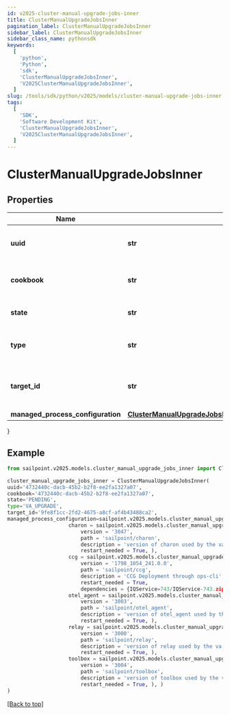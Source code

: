 ```yaml
---
id: v2025-cluster-manual-upgrade-jobs-inner
title: ClusterManualUpgradeJobsInner
pagination_label: ClusterManualUpgradeJobsInner
sidebar_label: ClusterManualUpgradeJobsInner
sidebar_class_name: pythonsdk
keywords:
  [
    'python',
    'Python',
    'sdk',
    'ClusterManualUpgradeJobsInner',
    'V2025ClusterManualUpgradeJobsInner',
  ]
slug: /tools/sdk/python/v2025/models/cluster-manual-upgrade-jobs-inner
tags:
  [
    'SDK',
    'Software Development Kit',
    'ClusterManualUpgradeJobsInner',
    'V2025ClusterManualUpgradeJobsInner',
  ]
---
```


# ClusterManualUpgradeJobsInner

## Properties

| Name | Type | Description | Notes |
| --- | --- | --- | --- |
| **uuid** | **str** | Unique identifier for the upgrade job. | [required] |
| **cookbook** | **str** | Identifier for the cookbook used in the upgrade job. | [required] |
| **state** | **str** | Current state of the upgrade job. | [required] |
| **type** | **str** | The type of upgrade job (e.g., VA_UPGRADE). | [required] |
| **target_id** | **str** | Unique identifier of the target for the upgrade job. | [required] |
| **managed_process_configuration** | [**ClusterManualUpgradeJobsInnerManagedProcessConfiguration**](cluster-manual-upgrade-jobs-inner-managed-process-configuration) |  | [required] |

}

## Example

```python
from sailpoint.v2025.models.cluster_manual_upgrade_jobs_inner import ClusterManualUpgradeJobsInner

cluster_manual_upgrade_jobs_inner = ClusterManualUpgradeJobsInner(
uuid='4732440c-dacb-45b2-b2f8-ee2fa1327a07',
cookbook='4732440c-dacb-45b2-b2f8-ee2fa1327a07',
state='PENDING',
type='VA_UPGRADE',
target_id='9fe8f1cc-2fd2-4675-a8cf-af4b43488ca2',
managed_process_configuration=sailpoint.v2025.models.cluster_manual_upgrade_jobs_inner_managed_process_configuration.ClusterManualUpgrade_jobs_inner_managedProcessConfiguration(
                    charon = sailpoint.v2025.models.cluster_manual_upgrade_jobs_inner_managed_process_configuration_charon.ClusterManualUpgrade_jobs_inner_managedProcessConfiguration_charon(
                        version = '3047',
                        path = 'sailpoint/charon',
                        description = 'version of charon used by the va',
                        restart_needed = True, ),
                    ccg = sailpoint.v2025.models.cluster_manual_upgrade_jobs_inner_managed_process_configuration_ccg.ClusterManualUpgrade_jobs_inner_managedProcessConfiguration_ccg(
                        version = '1798_1054_241.0.0',
                        path = 'sailpoint/ccg',
                        description = 'CCG Deployment through ops-cli',
                        restart_needed = True,
                        dependencies = {IQService=743/IQService-743.zip, connector-bundle-jdbc=432/connector-bundle-jdbc-432.zip, connector-bundle-misc=437/connector-bundle-misc-437.zip, connector-bundle-unix=242/connector-bundle-unix-242.zip, connector-common-config=208/connector-common-config-208.zip, connector-bundle-filebased=222/connector-bundle-filebased-222.zip, connector-bundle-imprivata=3/connector-bundle-imprivata-3.zip, connector-bundle-mainframe=211/connector-bundle-mainframe-211.zip, connector-bundle-directories=681/connector-bundle-directories-681.zip, connector-bundle-sap-on-prem=196/connector-bundle-sap-on-prem-196.zip, connector-bundle-webservices=1535/connector-bundle-webservices-1535.zip, connector-bundle-sap-cloud-app=175/connector-bundle-sap-cloud-app-175.zip, connector-bundle-healthcare-epic=302/connector-bundle-healthcare-epic-302.zip, connector-bundle-hrms-oraclefusionhcm=166/connector-bundle-hrms-oraclefusionhcm-166.zip, connector-bundle-collaboration-connectors=246/connector-bundle-collaboration-connectors-246.zip}, ),
                    otel_agent = sailpoint.v2025.models.cluster_manual_upgrade_jobs_inner_managed_process_configuration_otel_agent.ClusterManualUpgrade_jobs_inner_managedProcessConfiguration_otel_agent(
                        version = '3003',
                        path = 'sailpoint/otel_agent',
                        description = 'version of otel_agent used by the va',
                        restart_needed = True, ),
                    relay = sailpoint.v2025.models.cluster_manual_upgrade_jobs_inner_managed_process_configuration_relay.ClusterManualUpgrade_jobs_inner_managedProcessConfiguration_relay(
                        version = '3000',
                        path = 'sailpoint/relay',
                        description = 'version of relay used by the va',
                        restart_needed = True, ),
                    toolbox = sailpoint.v2025.models.cluster_manual_upgrade_jobs_inner_managed_process_configuration_toolbox.ClusterManualUpgrade_jobs_inner_managedProcessConfiguration_toolbox(
                        version = '3004',
                        path = 'sailpoint/toolbox',
                        description = 'version of toolbox used by the va',
                        restart_needed = True, ), )
)

```

[[Back to top]](#)
